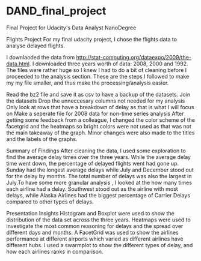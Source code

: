 # DAND_final_project
Final Project for Udacity's Data Analyst NanoDegree

Flights Project
For my final udacity project, I chose the flights data to analyse delayed flights.

I downlaoded the data from http://stat-computing.org/dataexpo/2009/the-data.html. I downloaded three years worth of data: 2008, 2000 and 1992. The files were rather huge so I knew I had to do a bit of cleaning before I proceeded to the analysis section. These are the steps I followed to make my my file smaller, and thus make the processing/analysis easier.

Read the bz2 file and save it as csv to have a backup of the datasets.
Join the datasets
Drop the unneccesary columns not needed for my analysis
Only look at rows that have a breakdown of delay as that is what I will focus on
Make a seperate file for 2008 data for non-time series analysis
After getting some feedback from a colleague, I changed the color scheme of the facetgrid and the heatmaps so bright colors were not used as that was not the main takeaway of the graph. Minor changes were also made to the titles and the labels of the graphs.

Summary of Findings
After cleaning the data, I used some exploration to find the average delay times over the three years. While the average delay time went down, the percentage of delayed flights went had gone up. Sunday had the longest average delays while July and December stood out for the delay by months. The total number of delays was also the largest in July.To have some more granular analysis , I looked at the how many times each airline had a delay. Southwest stood out as the airline with most delays, while Alaska Airlines had the biggest percentage of Carrier Delays compared to other types of delays.

Presentation Insights
Histogram and Boxplot were used to show the distribution of the data set across the three years. Heatmaps were used to investigate the most common reasoning for delays and the spread over different days and months. A FacetGrid was used to show the airlines performance at different airports which varied as different airlines have different hubs. I used a swarmplot to show the different types of delay, and how each airlines ranks in comparison.
